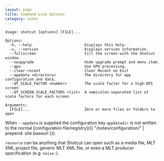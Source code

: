 ```yaml
---
layout: page
title: Command Line Options
category: notes
---
```


<!-- Shotcut Responsive -->
<ins class="adsbygoogle"
    style="display:block"
    data-ad-client="ca-pub-1305424236533187"
    data-ad-slot="3403753557"
    data-ad-format="auto"></ins>
<script>
(adsbygoogle = window.adsbygoogle || []).push({});
</script>

```
Usage: shotcut [options] [FILE]...

Options:
  -h, --help                        Displays this help.
  -v, --version                     Displays version information.
  --fullscreen                      Fill the screen with the Shotcut window.
  --noupgrade                       Hide upgrade prompt and menu item.
  --gpu                             Use GPU processing.
  --clear-recent                    Clear Recent on Exit
  --appdata <directory>             The directory for app configuration and data.
  --QT_SCALE_FACTOR <number>        The scale factor for a high-DPI screen
  --QT_SCREEN_SCALE_FACTORS <list>  A semicolon-separated list of scale factors for each screen

Arguments:
  [FILE]...                         Zero or more files or folders to open
```

When `--appdata` is supplied the configuration key `appdatadir`
is not written to the normal [configuration file/registry]({{ "/notes/configuration/" | prepend: site.baseurl }}).

`resource` can be anything that Shotcut can open such as a media file, MLT XML
project file, generic MLT XML file, or even a MLT producer specification (e.g. `noise:`).
